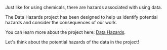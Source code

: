 Just like for using chemicals, there are hazards associated with using data.

The Data Hazards project has been designed to help us identify potential hazards and consider the consequences of our work.

You can learn more about the project here: <a href="https://datahazards.com/" target="_blank">Data Hazards</a>.

Let's think about the potential hazards of the data in the project!
